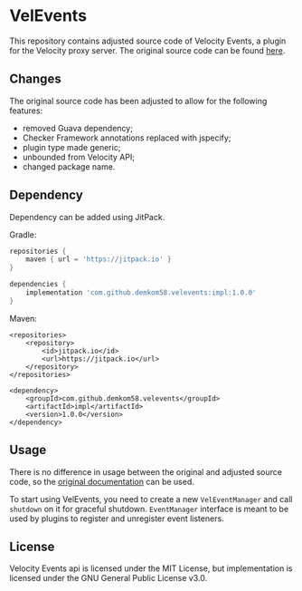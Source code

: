 # VelEvents

This repository contains adjusted source code of Velocity Events, a plugin for the Velocity proxy server. 
The original source code can be found [here](https://github.com/PaperMC/Velocity).

## Changes
The original source code has been adjusted to allow for the following features:
- removed Guava dependency;
- Checker Framework annotations replaced with jspecify;
- plugin type made generic;
- unbounded from Velocity API;
- changed package name.

## Dependency
Dependency can be added using JitPack.

Gradle:
```gradle
repositories {
    maven { url = 'https://jitpack.io' }
}

dependencies {
    implementation 'com.github.demkom58.velevents:impl:1.0.0'
}
```

Maven:
```maven
<repositories>
    <repository>
        <id>jitpack.io</id>
        <url>https://jitpack.io</url>
    </repository>
</repositories>

<dependency>
    <groupId>com.github.demkom58.velevents</groupId>
    <artifactId>impl</artifactId>
    <version>1.0.0</version>
</dependency>
```

## Usage

There is no difference in usage between the original and adjusted source code, so
the [original documentation](https://docs.papermc.io/velocity/dev/event-api) can be used.

To start using VelEvents, you need to create a new `VelEventManager` and call
`shutdown` on it for graceful shutdown. `EventManager` interface is meant
to be used by plugins to register and unregister event listeners.

## License

Velocity Events api is licensed under the MIT License,
but implementation is licensed under the GNU General Public License v3.0.